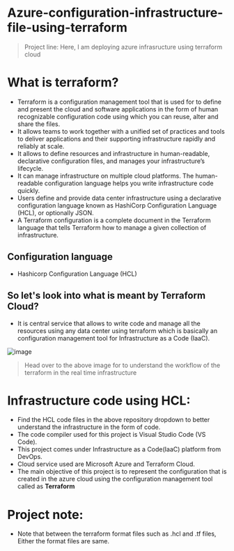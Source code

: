 # Azure-configuration-infrastructure-file-using-terraform
> Project line: Here, I am deploying azure infrasructure using terraform cloud

# What is terraform?
- Terraform is a configuration management tool that is used for to define and present the cloud and software applications in the form of human recognizable configuration code using which you can reuse, alter and share the files.
- It allows teams to work together with a unified set of practices and tools to deliver applications and their supporting infrastructure rapidly and reliably at scale.
- It allows to  define resources and infrastructure in human-readable, declarative configuration files, and manages your infrastructure’s lifecycle.
- It can manage infrastructure on multiple cloud platforms. The human-readable configuration language helps you write infrastructure code quickly.
- Users define and provide data center infrastructure using a declarative configuration language known as HashiCorp Configuration Language (HCL), or optionally JSON.
- A Terraform configuration is a complete document in the Terraform language that tells Terraform how to manage a given collection of infrastructure.



## Configuration language
- Hashicorp Configuration Language (HCL)

## So let's look into what is meant by Terraform Cloud?
- It is central service that allows to write code and manage all the resources using any data center using terraform which is basically an configuration management tool for Infrastructure as a Code (IaaC).

![image](https://github.com/Kamalesh3112/Azure-configuration-infrastructure-file-using-terraform/assets/72293918/8920d490-d12d-4526-a566-335fdceaa21d)
> Head over to the above image for to understand the workflow of the terraform in the real time infrastructure

# Infrastructure code using HCL:
- Find the HCL code files in the above repository dropdown to better understand the infrastructure in the form of code.
- The code compiler used for this project is Visual Studio Code (VS Code).
- This project comes under Infrastructure as a Code(IaaC) platform from DevOps.
- Cloud service used are Microsoft Azure and Terraform Cloud.
- The main objective of this project is to represent the configuration that is created in the azure cloud using the configuration management tool called as **Terraform**

# Project note:
- Note that between the terraform format files such as .hcl and .tf files, Either the format files are same.
